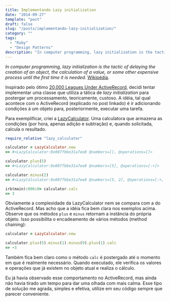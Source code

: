 ```yaml
---
title: Implementando Lazy initialization
date: "2014-09-27"
template: "post"
draft: false
slug: "/posts/implementando-lazy-initialization/"
category: ""
tags:
  - "Ruby"
  - "Design Patterns"
description: "In computer programming, lazy initialization is the tactic of delaying the creation of an object, the calculation of a value, or some other expensive process until the first time it is needed."
---
```


_In computer programming, lazy initialization is the tactic of delaying the creation of an object, the calculation of a value, or some other expensive process until the first time it is needed._ [Wikipédia](http://en.wikipedia.org/wiki/Lazy_initialization).

Inspirado pelo ótimo [20,000 Leagues Under ActiveRecord](http://patshaughnessy.net/2014/9/17/20000-leagues-under-activerecord), decidi tentar implementar uma classe que utiliza a tática de _lazy initialization_ para postergar um processamento, teoricamente, custoso. A idéia, tal qual acontece com o ActiveRecord (explicado no post linkado) é ir adicionando condições à um objeto para, posteriormente, executar uma tarefa.

Para exemplificar, criei a [LazyCalculator](https://github.com/matiasleidemer/lazy_calculator). Uma calculatora que armazena as condições (por hora, apenas adição e subtração) e, quando solicitada, calcula o resultado.


```ruby
require_relative "lazy_calculator"

calculator = LazyCalculator.new
=> #<LazyCalculator:0x007fbbe31a7ee8 @numbers=[], @operations=[]>

calculator.plus(5)
=> #<LazyCalculator:0x007fbbe31a7ee8 @numbers=[5], @operations=[:+]>

calculator.minus(2)
=> #<LazyCalculator:0x007fbbe31a7ee8 @numbers=[5, 2], @operations=[:+, :-]>

irb(main):006:0> calculator.calc
=> 3
`````

Obviamente a complexidade da LazyCalculator nem se compara com a do ActiveRecord. Mas acho que a idéia fica bem clara nos exemplos acima. Observe que os métodos `plus` e `minus` retornam a instância do própria objeto. Isso possibilita o encadeamento de vários métodos (method chaining):

```ruby
calculator = LazyCalculator.new

calculator.plus(5).minus(1).minus(9).plus(1).calc
=> -3
`````

Também fica bem claro como o método `calc` é postergado até o momento em que é realmente necessário. Quando executado, ele verifica os valores e operações que já existem no objeto atual e realiza o cálculo.

Eu já havia observado esse comportamento no ActiveRecord, mas ainda não havia tirado um tempo para dar uma olhada com mais calma. Esse tipo de solução me agrada, simples e efetiva, utilize em seu código sempre que parecer conveniente.
